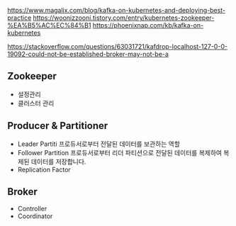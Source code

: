 https://www.magalix.com/blog/kafka-on-kubernetes-and-deploying-best-practice
https://woonizzooni.tistory.com/entry/kubernetes-zookeeper-%EA%B5%AC%EC%84%B1
https://phoenixnap.com/kb/kafka-on-kubernetes

https://stackoverflow.com/questions/63031721/kafdrop-localhost-127-0-0-19092-could-not-be-established-broker-may-not-be-a
## Zookeeper

- 설정관리
- 클러스터 관리


## Producer & Partitioner
- Leader Partiti
프로듀서로부터 전달된 데이터를 보관하는 역할
- Follower Partition
프로듀서로부터 리더 파티션으로 전달된 데이터를 복제하여 복제된 데이터를 저장합니다.
- Replication Factor


## Broker
- Controller
- Coordinator
  


## 